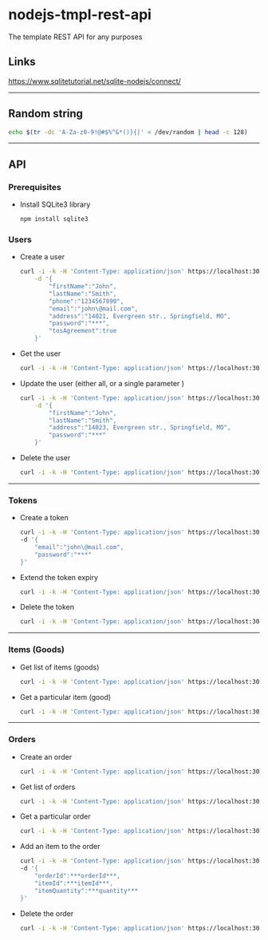 # nodejs-tmpl-rest-api
The template REST API for any purposes

## Links
<https://www.sqlitetutorial.net/sqlite-nodejs/connect/>

---

## Random string

~~~ bash
echo $(tr -dc 'A-Za-z0-9!@#$%^&*()}{|' < /dev/random | head -c 128)
~~~

---

## API

### Prerequisites

- Install SQLite3 library
    
    ~~~ bash
    npm install sqlite3
    ~~~

### Users

- Create a user

    ~~~ bash
    curl -i -k -H 'Content-Type: application/json' https://localhost:3001/users -X POST \
        -d '{
            "firstName":"John", 
            "lastName":"Smith", 
            "phone":"1234567890", 
            "email":"john\@mail.com", 
            "address":"14021, Evergreen str., Springfield, MO", 
            "password":"***", 
            "tosAgreement":true
        }'
    ~~~

- Get the user

    ~~~ bash
    curl -i -k -H 'Content-Type: application/json' https://localhost:3001/users -X GET -H 'Authorization: ***token***'
    ~~~

- Update the user (either all, or a single parameter )

    ~~~ bash
    curl -i -k -H 'Content-Type: application/json' https://localhost:3001/users -X PUT -H 'Authorization: ***token***' \
        -d '{
            "firstName":"John", 
            "lastName":"Smith", 
            "address":"14023, Evergreen str., Springfield, MO", 
            "password":"***"
        }'
    ~~~

- Delete the user

    ~~~ bash
    curl -i -k -H 'Content-Type: application/json' https://localhost:3001/users -X DELETE -H 'Authorization: ***token***'
    ~~~

---

### Tokens

- Create a token

    ~~~ bash
    curl -i -k -H 'Content-Type: application/json' https://localhost:3001/tokens -X POST \
    -d '{
        "email":"john\@mail.com", 
        "password":"***"
    }'
    ~~~

- Extend the token expiry

    ~~~ bash
    curl -i -k -H 'Content-Type: application/json' https://localhost:3001/tokens -X PUT -H 'Authorization: ***token***'
    ~~~

- Delete the token

    ~~~ bash
    curl -i -k -H 'Content-Type: application/json' https://localhost:3001/tokens -X DELETE -H 'Authorization: ***token***'
    ~~~

---

### Items (Goods)

- Get list of items (goods)

    ~~~ bash
    curl -i -k -H 'Content-Type: application/json' https://localhost:3001/items -X GET -H 'Authorization: ***token***'
    ~~~

- Get a particular item (good)

    ~~~ bash
    curl -i -k -H 'Content-Type: application/json' https://localhost:3001/items?itemId=***itemId*** -X GET -H 'Authorization: ***token***'
    ~~~

---

### Orders

- Create an order

    ~~~ bash
    curl -i -k -H 'Content-Type: application/json' https://localhost:3001/orders -X POST -H 'Authorization: ***token***'
    ~~~

- Get list of orders

    ~~~ bash
    curl -i -k -H 'Content-Type: application/json' https://localhost:3001/orders -X GET -H 'Authorization: ***token***'
    ~~~

- Get a particular order

    ~~~ bash
    curl -i -k -H 'Content-Type: application/json' https://localhost:3001/orders?orderId=***orderId*** -X GET -H 'Authorization: ***token***'
    ~~~

- Add an item to the order

    ~~~ bash
    curl -i -k -H 'Content-Type: application/json' https://localhost:3001/orders -X PUT -H 'Authorization: ***token***' \
    -d '{
        "orderId":***orderId***, 
        "itemId":***itemId***, 
        "itemQuantity":***quantity***
    }'

    ~~~

- Delete the order

    ~~~ bash
    curl -i -k -H 'Content-Type: application/json' https://localhost:3001/orders?orderId=***orderId*** -X DELETE -H 'Authorization: ***token***'
    ~~~
